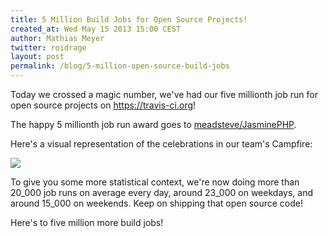 ```yaml
---
title: 5 Million Build Jobs for Open Source Projects!
created_at: Wed May 15 2013 15:00 CEST
author: Mathias Meyer
twitter: roidrage
layout: post
permalink: /blog/5-million-open-source-build-jobs
---
```

Today we crossed a magic number, we've had our five millionth job run for open
source projects on <https://travis-ci.org>!

The happy 5 millionth job run award goes to
[meadsteve/JasminePHP](https://travis-ci.org/meadsteve/JasminePHP/jobs/7179585).

Here's a visual representation of the celebrations in our team's Campfire:

![](http://i.imgur.com/JJrgOzQ.gif)

To give you some more statistical context, we're now doing more than 20\_000 job
runs on average every day, around 23\_000 on weekdays, and around 15\_000 on
weekends. Keep on shipping that open source code!

Here's to five million more build jobs!
